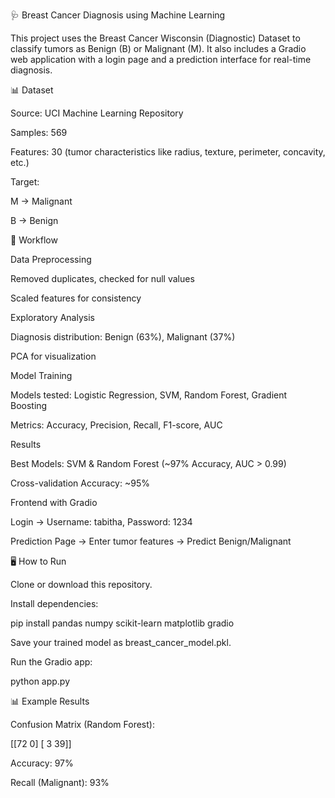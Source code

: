 🩺 Breast Cancer Diagnosis using Machine Learning

This project uses the Breast Cancer Wisconsin (Diagnostic) Dataset to classify tumors as Benign (B) or Malignant (M).
It also includes a Gradio web application with a login page and a prediction interface for real-time diagnosis.

📊 Dataset

Source: UCI Machine Learning Repository

Samples: 569

Features: 30 (tumor characteristics like radius, texture, perimeter, concavity, etc.)

Target:

M → Malignant

B → Benign

🧪 Workflow

Data Preprocessing

Removed duplicates, checked for null values

Scaled features for consistency

Exploratory Analysis

Diagnosis distribution: Benign (63%), Malignant (37%)

PCA for visualization

Model Training

Models tested: Logistic Regression, SVM, Random Forest, Gradient Boosting

Metrics: Accuracy, Precision, Recall, F1-score, AUC

Results

Best Models: SVM & Random Forest (~97% Accuracy, AUC > 0.99)

Cross-validation Accuracy: ~95%

Frontend with Gradio

Login → Username: tabitha, Password: 1234

Prediction Page → Enter tumor features → Predict Benign/Malignant

🖥️ How to Run

Clone or download this repository.

Install dependencies:

pip install pandas numpy scikit-learn matplotlib gradio


Save your trained model as breast_cancer_model.pkl.

Run the Gradio app:

python app.py


📊 Example Results

Confusion Matrix (Random Forest):

[[72  0]
 [ 3 39]]


Accuracy: 97%

Recall (Malignant): 93%